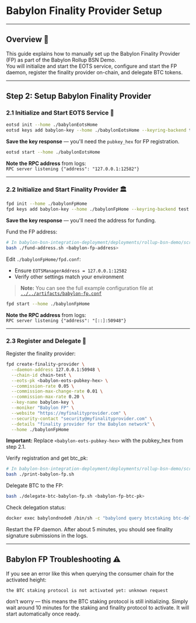 
<p align="center">  
  <h1>Babylon Finality Provider Setup</h1>  
</p>

---

## Overview 🚀

This guide explains how to manually set up the Babylon Finality Provider (FP) as part of the Babylon Rollup BSN Demo.  
You will initialize and start the EOTS service, configure and start the FP daemon, register the finality provider on-chain, and delegate BTC tokens.

---

## Step 2: Setup Babylon Finality Provider

### 2.1 Initialize and Start EOTS Service 🔐

```bash
eotsd init --home ./babylonEotsHome
eotsd keys add babylon-key --home ./babylonEotsHome --keyring-backend test
```

**Save the key response** — you'll need the `pubkey_hex` for FP registration.

```bash
eotsd start --home ./babylonEotsHome
```

**Note the RPC address** from logs:  
`RPC server listening {"address": "127.0.0.1:12582"}`

---

### 2.2 Initialize and Start Finality Provider 🏛️

```bash
fpd init --home ./babylonFpHome
fpd keys add babylon-key --home ./babylonFpHome --keyring-backend test
```

**Save the key response** — you'll need the address for funding.

Fund the FP address:  
```bash
# In babylon-bsn-integration-deployment/deployments/rollup-bsn-demo/scripts
bash ./fund-address.sh <babylon-fp-address>
```


Edit `./babylonFpHome/fpd.conf`:  
- Ensure `EOTSManagerAddress = 127.0.0.1:12582`  
- Verify other settings match your environment  

> **Note:** You can see the full example configuration file at [`../../artifacts/babylon-fp.conf`](../../artifacts/babylon-fp.conf)


```bash
fpd start --home ./babylonFpHome
```

**Note the RPC address** from logs:  
`RPC server listening {"address": "[::]:50948"}`

---

### 2.3 Register and Delegate 🎯

Register the finality provider:  
```bash
fpd create-finality-provider \
  --daemon-address 127.0.0.1:50948 \
  --chain-id chain-test \
  --eots-pk <babylon-eots-pubkey-hex> \
  --commission-rate 0.05 \
  --commission-max-change-rate 0.01 \
  --commission-max-rate 0.20 \
  --key-name babylon-key \
  --moniker "Babylon FP" \
  --website "https://myfinalityprovider.com" \
  --security-contact "security@myfinalityprovider.com" \
  --details "finality provider for the Babylon network" \
  --home ./babylonFpHome
```

**Important:** Replace `<babylon-eots-pubkey-hex>` with the pubkey_hex from step 2.1.

Verify registration and get btc_pk:  
```bash
# In babylon-bsn-integration-deployment/deployments/rollup-bsn-demo/scripts
bash ./print-babylon-fp.sh
```

Delegate BTC to the FP:  
```bash
bash ./delegate-btc-babylon-fp.sh <babylon-fp-btc-pk>
```

Check delegation status:  
```bash
docker exec babylondnode0 /bin/sh -c "babylond query btcstaking btc-delegations active"
```

Restart the FP daemon. After about 5 minutes, you should see finality signature submissions in the logs.

---

## Babylon FP Troubleshooting ⚠️
If you see an error like this when querying the consumer chain for the activated height:

```pgsql
the BTC staking protocol is not activated yet: unknown request
```

don’t worry — this means the BTC staking protocol is still initializing. Simply wait around 10 minutes for the staking and finality protocol to activate. It will start automatically once ready.


